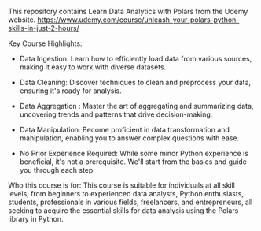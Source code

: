 This repository contains Learn Data Analytics with Polars from the Udemy website. https://www.udemy.com/course/unleash-your-polars-python-skills-in-just-2-hours/

Key Course Highlights:

- Data Ingestion: Learn how to efficiently load data from various sources, making it easy to work with diverse datasets.

- Data Cleaning: Discover techniques to clean and preprocess your data, ensuring it's ready for analysis.

- Data Aggregation : Master the art of aggregating and summarizing data, uncovering trends and patterns that drive decision-making.

- Data Manipulation: Become proficient in data transformation and manipulation, enabling you to answer complex questions with ease.

- No Prior Experience Required: While some minor Python experience is beneficial, it's not a prerequisite. We'll start from the basics and guide you through each step.


Who this course is for:
This course is suitable for individuals at all skill levels, from beginners to experienced data analysts, Python enthusiasts, students, professionals in various fields, freelancers, and entrepreneurs, all seeking to acquire the essential skills for data analysis using the Polars library in Python.

